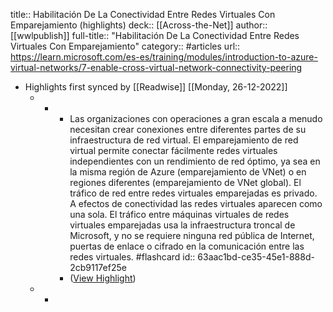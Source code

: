 title:: Habilitación De La Conectividad Entre Redes Virtuales Con Emparejamiento (highlights)
deck:: [[Across-the-Net]]
author:: [[wwlpublish]]
full-title:: "Habilitación De La Conectividad Entre Redes Virtuales Con Emparejamiento"
category:: #articles
url:: https://learn.microsoft.com/es-es/training/modules/introduction-to-azure-virtual-networks/7-enable-cross-virtual-network-connectivity-peering

- Highlights first synced by [[Readwise]] [[Monday, 26-12-2022]]
	- -
		- Las organizaciones con operaciones a gran escala a menudo necesitan crear conexiones entre diferentes partes de su infraestructura de red virtual. El emparejamiento de red virtual permite conectar fácilmente redes virtuales independientes con un rendimiento de red óptimo, ya sea en la misma región de Azure (emparejamiento de VNet) o en regiones diferentes (emparejamiento de VNet global). El tráfico de red entre redes virtuales emparejadas es privado. A efectos de conectividad las redes virtuales aparecen como una sola. El tráfico entre máquinas virtuales de redes virtuales emparejadas usa la infraestructura troncal de Microsoft, y no se requiere ninguna red pública de Internet, puertas de enlace o cifrado en la comunicación entre las redes virtuales. #flashcard
		  id:: 63aac1bd-ce35-45e1-888d-2cb9117ef25e
		- ([View Highlight](https://read.readwise.io/read/01gn740jkrv3271rqen2tff715))
	- -
